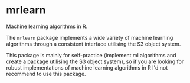 # mrlearn
Machine learning algorithms in R.

The `mrlearn` package implements a wide variety of machine learning algorithms through a consistent interface utilising the S3 object system.

This package is mainly for self-practice (implement ml algorithms and create a package utilising the S3 object system), so if you are looking for robust implementations of machine learning algorithms in R I'd not recommend to use this package.
